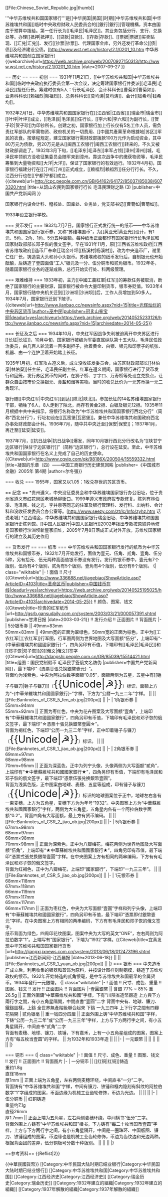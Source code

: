 [[File:Chinese_Soviet_Republic.jpg|thumb]]

'''中华苏维埃共和国国家银行'''是[[中华民国|民国]]时期[[中华苏维埃共和国|中华苏维埃共和国]]临时中央政府财政人民委员会的[[銀行|銀行]]管理機構，资本由国库于预算中拨给。第一任行长为[[毛泽民|毛泽民]]。其业务包括分行、支行、兑换处等。办理[[抵押|抵押]]、[[贷款|贷款]]、[[存款|存款]]、[[票据|票据]]买卖贴现、[[汇兑|汇兑]]、发行[[钞票|钞票]]、代理国家金库，另外还发行革命公[[债|债]]及经济建设公债。<ref>[http://www.wst.net.cn/history/2.1/0201_10.htm 中华苏维埃共和国创立国家银行] {{webarchive|url=https://web.archive.org/web/20070927150313/http://www.wst.net.cn/history/2.1/0201_10.htm |date=2007-09-27 }}</ref>

== 历史 ==
=== 初创 ===
1931年11月21日，[[中华苏维埃共和国|中华苏维埃共和国]]临时中央政府执行委员会第一次会议，决定筹建国家银行并委派[[毛泽民|毛泽民]]担任行长。筹建时仅有5人：行长毛泽民、会计科科长[[曹菊如|曹菊如]]、业务科科长[[赖祖烈|赖祖烈]]、总务科科长[[莫均涛|莫均涛]]、会计[[钱希均|钱希均]]。

1932年2月1日，中华苏维埃共和国国家银行在[[江西省|江西省]][[瑞金市|瑞金市]][[叶坪|叶坪]]成立，[[毛泽民|毛泽民]]任行长，[[李六和|李六和]]为副行长，[[贺子珍|贺子珍]]为印钞所长。创建之初，国家银行加上行长仅有5名工作人员，需负责红军部队的军需物资、政府机关的一切费用、[[中國共產黨革命根據地|苏区]]军民的衣食。按章程规定，建立国家银行需财政部拨款100万元作为启动资金，其中80万元为债款，另20万元是从[[闽西工农银行|闽西工农银行]]转来的，不久又被财政部调走了。1932年3月下旬，[[毛泽东|毛泽东]]率军占领[[漳州|漳州]]城，毛泽民率领前方没收征集委员会随军来到漳州。靠这次战争中的缴获物资等，毛泽民筹集到大量物资和[[大洋|大洋]]，保证了国家银行的有效运行。1932年4月初，国家银行福建分行在[[汀州|汀州]]正式成立，[[赖祖烈|赖祖烈]]任分行行长。不久，江西分行也在[[宁都|宁都]]成立。<ref name=cong>{{citeweb|url=http://cpc.people.com.cn/GB/64162/64172/85037/85038/6073320.html |title=从韶山农民到国家银行行长 毛泽民理财之路 (3) |publisher=中国共产党新闻网 }}</ref>

国家银行内设会计科、稽核处、国库处、业务处，党支部书记[[曹菊如|曹菊如]]。

1933年设立银行学校。

=== 货币发行 ===
1932年7月7日，国家银行正式发行统一的纸币——中华苏维埃共和国国家银行银币券，又称“苏维埃国币”，为[[黄亚光|黄亚光]]设计，有1元、5角、2角、1角、5分五种面额。每种纸币正面都印有国家银行行长毛泽民和国家财政部部长邓子恢的俄文签字。早在1931年11月，原[[江西省苏维埃政府|江西省苏维埃政府]]造币厂奉命迁瑞金叶坪[[杨溪村|杨溪村]]，改为中央造币厂，谢里仁任厂长，铸造袁大头和孙小头银币。苏维埃政权的纸币发行后，自制银元也开始酝酿，后铸造了壹圆面值“工人”银元及一分、伍分铜币和贰角银币。1932年冬，随着国家银行业务的逐渐成熟，总行开始实行处、科两级管理。<ref name=cong/>

=== 艰难维持 ===
1933年初，主力[[中國工農紅軍|红军]]的筹款任务被取消，断绝了国家银行的主要财源，国家银行被命令大量印制货币，银币券贬值。1933年4月，国家银行随中央机关迁到[[沙洲坝|沙洲坝]]后，工作人员增加到50多人。1934年7月，国家银行迁到下陂子。<ref name=cong/><ref name=wu>{{citeweb|url=http://www.jianbao.cc/newsinfo.aspx?nid=15|title=光辉灿烂的中央苏区货币|author=巫中民|publisher=冠豸山鉴宝网|deadurl=yes|archiveurl=https://web.archive.org/web/20140525233126/http://www.jianbao.cc/newsinfo.aspx?nid=15|archivedate=2014-05-25}}</ref>

=== 长征及之后 ===
1934年10月，中央红军因战争失利被迫离开中央苏区进行[[长征|长征]]，10月中旬，国家银行被编为军委直属纵队第十五大队，毛泽民任政治委员，由几百人轮流着一百多副担子，抬着黄金、白银、银元和印票子的纸张、机器、由一个连护卫着开始踏上长征。

1935年1月初，红军攻占遵义后，成立没收征发委员会，由苏区财政部部长[[林伯渠|林伯渠]]任主任，毛泽民任副主任。红军在遵义期间，国家银行进行了货币发行和回笼，发行苏区货币的同时，在狮子桥、丁字口、万寿桥等处设立兑换点，让群众自由按市价兑换银元、食盐和烟等实物。当时的收兑比价为一元苏币换一元二角现洋。<ref name=zunyi/>

银行随[[中央红军|中央红军]]到达[[陕北|陕北]]。参加长征的14名苏维埃国家银行干部，牺牲了6人，8人走到了陕北，尚存有黄金2担、白银及银元12担。1935年11月根据中共中央指示，将银行名称改为“中华苏维埃共和国国家银行西北分行”（简称“西北分行”），行址初设在[[瓦窑堡|瓦窑堡]]。兼任中华苏维埃共和国政府西北办事处财政部会计科。1936年7月，随中共中央迁至[[保安|保安]]；1937年1月，再迁至[[延安|延安]]。

1937年7月，[[抗日战争|抗日战争]]爆发，同年10月银行西北分行改名为“[[陕甘宁边区银行|陕甘宁边区银行]]”（简称“边区银行”），总行设在延安。至此，中华苏维埃共和国国家银行在名义上完成了自己的历史使命。<ref>{{Citeweb|url=http://www.cqvip.com/qk/98186X/200504/15559332.html |title=凝固的乐章（四）——中国工商银行历史建筑回眸 |publisher=《中国城市金融》2005年 第4期 |author=尔冬强}}</ref>

=== 收兑 ===
1955年，国家又以1.05：1收兑存世的苏区货币。

== 纪念 ==
*贵州遵义，中央没征委员会和中华苏维埃国家银行办公旧址，位于贵州省遵义市红花岗区老城杨柳街口。1999年遵义市政府拔专款修复。陈列有林伯渠、毛泽民、钱之光、李井泉等同志的住室及银行管理科、发行科、出纳科、会计科和没收征发委员会办公室等。<ref name=zunyi>[http://www.seezy.com/zt/lc/Info/zyhz.htm 话说老城]</ref>
*江西瑞金，中华苏维埃共和国国家银行瑞金旧址、中华苏维埃共和国国家银行史陈列馆。[[中国人民银行|中国人民银行]]2002年拨出专款按原貌异地修复国家银行沙洲坝新屋家旧址，2005年7月8日落成正式对外开放。<ref>苏维埃国家银行的建立及其历史作用</ref>

== 货币发行 ==
=== 纸币 ===
中华苏维埃共和国国家银行发行的纸币为中华苏维埃共和国银币券，1932年7月开始发行，面值为壹元、伍角、贰角、壹角、伍分5种，另有拾元、伍元两种高面值银币券没有发行。发行的银币券中，壹元有7个版别，伍角有4个版别，贰角有5个版别，壹角有4个版别，伍分有6个版别。<ref name=wu/>
{| class="wikitable"
|-
! 面值 !! 尺寸<ref name="biao">{{Citeweb|url=http://www.336688.net/jiagebiao/ShowArticle.asp?ArticleID=4103|title=革命区币|publisher=中国钱币在线|deadurl=yes|archiveurl=https://web.archive.org/web/20140525195025/http://www.336688.net/jiagebiao/ShowArticle.asp?ArticleID=4103|archivedate=2014-05-25}}</ref> !! 颜色、图案、钱文<ref name=gsrb>{{Citeweb|title=珍贵的红军纸币 |url=http://gsrb.gansudaily.com.cn/system/2003/03/21/000057391.shtml |publisher=甘肃日报 |date=2003-03-21}}</ref> !! 发行介绍 !! 正面图片 !! 背面图片
|-
| 5分银币券 || 49mm×83mm<br>50mm×83mm || 49mm宽的正面为翠绿色，50mm宽的正面为棕色，正中为[[工农红军|工农红军]]行军图，行军图两侧为世界地图及大写面额“伍分”，上端印有“-{中華蘇維埃共和國國家銀行}-”，四角另印有币值，下端印有[[毛泽民|毛泽民]]和[[邓子恢|邓子恢]]的[[俄文|俄文]]签字<ref>{{Citeweb|url=http://dangshi.people.com.cn/GB/85039/15514421.html |title=组图：国民党制假币 毛泽民手签俄文名防伪 |publisher=中国共产党新闻网}}</ref><ref name=cong/>，最下端印“-{憑票廿張兑换銀幣壹元}-”。<br>背面均为浅紫色，中央为阿拉伯数字面额“0.05”，面额两侧为五星，五星中有[[锤子与镰刀|锤子与镰刀]]（<span style="font-size: xx-large">{{Unicode|☭}}</span>）标识，面额上方为“-{中華䒩維埃共和國國家銀行}-”字样，下方为“公暦一九三二年”字样。 ||  || [[File:Banknotes_of_CSR_5_fen_ob.jpg|200px]] || 
|-
| 1角银币券 || 55mm×94mm<br>55mm×92mm || 正面为枣红色，中央为花卉图案及大写面额“壹角”，上端印有“中華蘇維埃共和國國家銀行”，四角另印有币值，下端印有毛泽民和邓子恢的俄文签字，最下端印“☆憑票十張兑换銀幣壹圓☆”。<br>背面为褐红色，下端印“公历一九三二年”字样，正中印着锤子与镰刀（<span style="font-size: xx-large">{{Unicode|☭}}</span>）标识。 ||  || [[File:Banknotes_of_CSR_1_jiao_ob.jpg|200px]] || 
|-
| 2角银币券 || 69mm×97mm<br>68mm×98mm<br>70mm×95mm || 正面为深蓝色，正中为列宁头像，头像两侧为大写面额“貳角”，上端印有“★中華蘇維埃共和國國家銀行★”，四角另印有币值，下端印有毛泽民和邓子恢的俄文签字，最下端印“憑票伍張兑换銀幣壹圓”。<br>背面为浅紫色版，正中图案由地球、麦穗、五星等组成，印有锤子与镰刀（<span style="font-size: xx-large">{{Unicode|☭}}</span>）标识的地球图案位于正中，地球左右各有一束麦穗，上方为五角星，麦穗下方为为年号“1932”。中央图案上方为“中華蘇維埃共和國國家銀行”字样，两侧为大五角星，五角星内各有一个阿拉伯数字面额“0.2”。背面四角有大写面额，最上方有货币编码。 ||  || [[File:Banknotes_of_CSR_2_jiao_ob.jpg|200px]] || 
|-
| 5角银币券 || 67mm×98mm<br>68mm×97mm<br>68mm×98mm<br>70mm×98mm || 正面为深紫色，正中为八瓣梅花，梅花两侧为世界地图及大写面额“伍角”，上端印有“★中華蘇維埃共和國國家銀行★”，四角另印有币值，最下端印“憑票弍張兑换銀幣壹圓”字样。在中央图案上方有相同的两串编码，下方有有毛泽民和邓子恢的俄文签字。<br>背面为红褐色，正中为八瓣梅花，上端印“國家銀行”，下端印“一九三三年”。 ||  || [[File:Banknotes_of_CSR_5_jiao_ob.jpg|200px]] || 
|-
| 1元银币券 || 68mm×118mm<br>67mm×118mm<br>66mm×119mm<br>67mm×117mm<br>65mm×117mm<br>66mm×117mm || 正面为枣红色，中央为大写面额“壹圓”字样和列宁头像，上端印有“中華蘇維埃共和國國家銀行”，四角另印有币值，最下端印“憑票即付銀幣壹元”字样。在中央图案上方有相同的两串编码，下方有有毛泽民和邓子恢的俄文签字。<br>纸币背面为绿色，四周印花纹图案，图案中央为大写的英文“ONE”，左右两则为阿拉伯数字“1”。上端写有“国家银行”，下端为“1932”字样。<ref name=jxcb>{{Citeweb|title=宜黄发现中华苏维埃共和国国家银行货币 |url=http://jiangxi.jxnews.com.cn/system/2013/06/18/012473196.shtml |publisher=江西新闻网-江西晨报 |date=2013-06-18}}</ref> ||  || [[File:Banknotes_of_CSR_1_yuan_ob.jpg|200px]] || 
|}
=== 银币 ===
中央造币厂成立后，利用收集的银器和首饰为原料，并按设计图样刻制钢模，铸造了苏维埃政权的银币。1932年开始铸造的贰角银毫，是中华苏维埃共和国最早的金属货币。1934年發行一元銀幣<ref name=wu/>。
{| class="wikitable"
|-
! 面值 !! 尺寸、成色、重量 !! 图案、钱文 !! 发行 !! 正面图片 !! 背面图片
|-壹圓銀幣 || 含銀 77% ~ 85% 重 26.5g || 正面外圍鑄“中華蘇维埃共和國”字樣，下有”川陝省造幣廠造 上方與下方兩行字之間，有小五角星隔開，中間直書“壹圓”二字 背面中央有、地球、鐮刀、鐵鎚圖樣，上鑄 全世界無產階級聯合起來 下鑄 一九三四年 上下行字之間有四瓣花隔開 
| 贰角银毫 || 重一钱四分四厘 || 正面外围上铸“中华苏维埃共和国”字样，下铸“公历一九三二年”或“公历一九三三年”字样，上方与下方两行字之间，有小五角星隔开，中间直书“贰角”二字<br>背面有麦穗、地球、镰刀、铁锤，下有嘉禾，上有一小五角星组成的图案，图案上方有“每五枚当壹圆”的字样。<ref name=wu/> || 为1932年和1933年造 ||  || 
|-
| 一元銀幣 ||  ||  ||  ||  ||
|}

=== 铜币 ===
{| class="wikitable"
|-
! 面值 !! 尺寸、成色、重量 !! 图案、钱文 !! 发行 !! 正面图片 !! 背面图片
|-
| 一分铜币 || [[红铜|红铜]]铸造<br>重约1.8g<br>直径18mm<br>厚1mm || 正面上端为五角星，左右两侧麦穗环绕，中间直书“一分”二字。<br>背面铸有“中华苏维埃共和国”字样，中间有镰刀、铁锤和框内隐刻有斜纹的阿拉伯数字“1”字组成的图案，币面边缘为机械工业齿轮修饰，币边为光边。<ref name=wu/> ||  ||  || 
|-
| 伍分铜币 || 红铜铸造<br>重量约7.1g<br>直径26mm<br>厚1.7mm || 正面上端为五角星，左右两侧麦穗环绕，中间横书“伍分”二字。<br>背面外围上方铸有“中华苏维埃共和国”楷书，下方铸有“每二十枚当国币壹圆”字样，上方与下方两行字之间，有小五角星隔开，中间是一圈珠环、中国版图、镰刀、铁锤组成的图案，币边缘也是机械工业齿轮修饰，币边为齿纹边和光边两种。根据背面团的差异，伍分铜板可分数十种版别。<ref name=wu/> ||  ||  ||
|}

==参考资料==
{{Reflist|2}}

{{中華民國貨幣}}
[[Category:中华民国大陆时期已结业银行|Category:中华民国大陆时期已结业银行]]
[[Category:中华苏维埃共和国|Category:中华苏维埃共和国]]
[[Category:江西经济史|Category:江西经济史]]
[[Category:瑞金历史|Category:瑞金历史]]
[[Category:1932年建立的組織|Category:1932年建立的組織]]
[[Category:1937年解散的組織|Category:1937年解散的組織]]